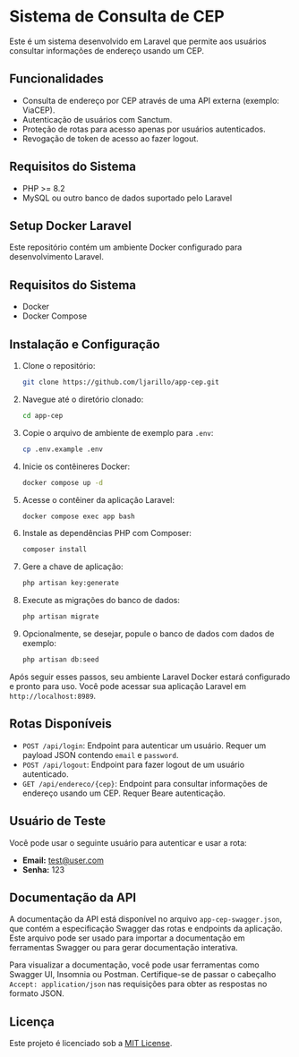# Sistema de Consulta de CEP

Este é um sistema desenvolvido em Laravel que permite aos usuários consultar informações de endereço usando um CEP.

## Funcionalidades

- Consulta de endereço por CEP através de uma API externa (exemplo: ViaCEP).
- Autenticação de usuários com Sanctum.
- Proteção de rotas para acesso apenas por usuários autenticados.
- Revogação de token de acesso ao fazer logout.

## Requisitos do Sistema

- PHP >= 8.2
- MySQL ou outro banco de dados suportado pelo Laravel

## Setup Docker Laravel

Este repositório contém um ambiente Docker configurado para desenvolvimento Laravel.

## Requisitos do Sistema

- Docker
- Docker Compose

## Instalação e Configuração

1. Clone o repositório:

    ```bash
    git clone https://github.com/ljarillo/app-cep.git
    ```

2. Navegue até o diretório clonado:

    ```bash
    cd app-cep
    ```

3. Copie o arquivo de ambiente de exemplo para `.env`:

    ```bash
    cp .env.example .env
    ```

4. Inicie os contêineres Docker:

    ```bash
    docker compose up -d
    ```

5. Acesse o contêiner da aplicação Laravel:

    ```bash
    docker compose exec app bash
    ```

6. Instale as dependências PHP com Composer:

    ```bash
    composer install
    ```

7. Gere a chave de aplicação:

    ```bash
    php artisan key:generate
    ```

8. Execute as migrações do banco de dados:

    ```bash
    php artisan migrate
    ```

9. Opcionalmente, se desejar, popule o banco de dados com dados de exemplo:

    ```bash
    php artisan db:seed
    ```

Após seguir esses passos, seu ambiente Laravel Docker estará configurado e pronto para uso. Você pode acessar sua aplicação Laravel em `http://localhost:8989`.

## Rotas Disponíveis

- `POST /api/login`: Endpoint para autenticar um usuário. Requer um payload JSON contendo `email` e `password`.
- `POST /api/logout`: Endpoint para fazer logout de um usuário autenticado.
- `GET /api/endereco/{cep}`: Endpoint para consultar informações de endereço usando um CEP. Requer Beare autenticação.

## Usuário de Teste

Você pode usar o seguinte usuário para autenticar e usar a rota:

- **Email:** test@user.com
- **Senha:** 123

## Documentação da API

A documentação da API está disponível no arquivo `app-cep-swagger.json`, que contém a especificação Swagger das rotas e endpoints da aplicação. Este arquivo pode ser usado para importar a documentação em ferramentas Swagger ou para gerar documentação interativa.

Para visualizar a documentação, você pode usar ferramentas como Swagger UI, Insomnia ou Postman. Certifique-se de passar o cabeçalho `Accept: application/json` nas requisições para obter as respostas no formato JSON.


## Licença

Este projeto é licenciado sob a [MIT License](https://opensource.org/licenses/MIT).
